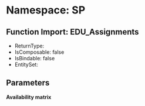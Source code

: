# Namespace: SP

## Function Import: EDU_Assignments

- ReturnType: 
- IsComposable: false
- IsBindable: false
- EntitySet: 

## Parameters

**Availability matrix**


